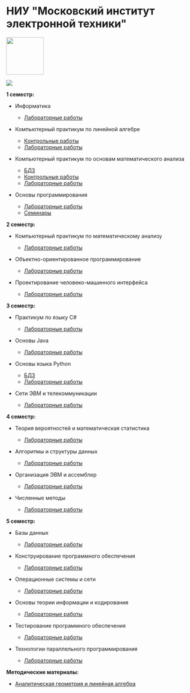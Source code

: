 # НИУ "Московский институт электронной техники"

<img src="https://i.imgur.com/aD353uq.png" width="100">

![](https://view-counter.tobyhagan.com/?user={0SouthBoss0}/{MIET-kurs1-sem1})

**1 семестр:** 

* Информатика
  * [Лабораторные работы](https://github.com/0SouthBoss0/MIET/tree/main/1sem/inf)
 
* Компьютерный практикум по линейной алгебре
  * [Контрольные работы](https://github.com/0SouthBoss0/MIET/tree/main/1sem/kp_linal/kr)
  * [Лабораторные работы](https://github.com/0SouthBoss0/MIET/tree/main/1sem/kp_linal/labs)

* Компьютерный практикум по основам математического анализа
  * [БДЗ](https://github.com/0SouthBoss0/MIET/tree/main/1sem/kp_matan/bdz)
  * [Контрольные работы](https://github.com/0SouthBoss0/MIET/tree/main/1sem/kp_matan/kr)
  * [Лабораторные работы](https://github.com/0SouthBoss0/MIET/tree/main/1sem/kp_matan/labs)

* Основы программирования
  * [Лабораторные работы](https://github.com/0SouthBoss0/MIET/tree/main/1sem/op/labs)
  * [Семинары](https://github.com/0SouthBoss0/MIET/tree/main/1sem/op/seminars)

**2 семестр:** 

* Компьютерный практикум по математическому анализу
  * [Лабораторные работы](https://github.com/0SouthBoss0/MIET/tree/main/2sem/kp_matan/labs)

* Объектно-ориентированное программирование
  * [Лабораторные работы](https://github.com/0SouthBoss0/MIET/tree/main/2sem/op/labs)

* Проектирование человеко-машинного интерфейса
  * [Лабораторные работы](https://github.com/0SouthBoss0/MIET/tree/main/2sem/chelmash/labs)

 **3 семестр:** 

* Практикум по языку C#
  * [Лабораторные работы](https://github.com/0SouthBoss0/MIET/tree/main/3sem/csharp/labs)

* Основы Java
  * [Лабораторные работы](https://github.com/0SouthBoss0/MIET/tree/main/3sem/java/labs)

* Основы языка Python
  * [БДЗ](https://github.com/0SouthBoss0/MIET/tree/main/3sem/python/bdz)
  * [Лабораторные работы](https://github.com/0SouthBoss0/MIET/tree/main/3sem/python/labs)

* Сети ЭВМ и телекоммуникации
  * [Лабораторные работы](https://github.com/0SouthBoss0/MIET/tree/main/3sem/seti/labs)

**4 семестр:** 

* Теория вероятностей и математическая статистика
  * [Лабораторные работы](https://github.com/0SouthBoss0/MIET/tree/main/4sem/twims/labs)

* Алгоритмы и структуры данных
  * [Лабораторные работы](https://github.com/0SouthBoss0/MIET/tree/main/4sem/algo/labs)

* Организация ЭВМ и ассемблер
  * [Лабораторные работы](https://github.com/0SouthBoss0/MIET/tree/main/4sem/asm/labs)

* Численные методы
  * [Лабораторные работы](https://github.com/0SouthBoss0/MIET/tree/main/4sem/chismet/labs)
 
**5 семестр:** 

* Базы данных
  * [Лабораторные работы](https://github.com/0SouthBoss0/MIET/tree/main/5sem/bd/labs)

* Конструирование программного обеспечения
  * [Лабораторные работы](https://github.com/0SouthBoss0/MIET/tree/main/5sem/kpo/labs)

* Операционные системы и сети
  * [Лабораторные работы](https://github.com/0SouthBoss0/MIET/tree/main/5sem/osis/labs)

* Основы теории информации и кодирования
  * [Лабораторные работы](https://github.com/0SouthBoss0/MIET/tree/main/5sem/otik/labs)

* Тестирование программного обеспечения
  * [Лабораторные работы](https://github.com/0SouthBoss0/MIET/tree/main/5sem/testing/labs)

* Технологии параллельного программирования
  * [Лабораторные работы](https://github.com/0SouthBoss0/MIET/tree/main/5sem/tpp/labs)

**Методические материалы:**

* [Аналитическая геометрия и линейная алгебра](https://github.com/0SouthBoss0/MIET/tree/main/methodic/%D0%A1%D0%A0%D0%A1%20%D0%9A%D0%BE%D0%B6%D1%83%D1%85%D0%BE%D0%B2%20%D1%82%D0%B5%D0%BE%D1%80%D0%B8%D1%8F%20%D0%B8%20%D0%B7%D0%B0%D0%B4%D0%B0%D1%87%D0%B8)

